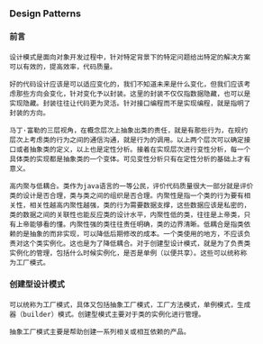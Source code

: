 ### Design Patterns

#### 前言  
    设计模式是面向对象开发过程中，针对特定背景下的特定问题给出特定的解决方案
    可以有效的，提高效率，代码质量。
    
    好的代码设计应该是可以适应变化的，我们不知道未来是什么变化，但我们应该考
    虑那些方向会变化，针对变化予以封装。这里的封装不仅仅指数据隐藏，也可以是
    实现隐藏。封装往往让代码更为灵活。针对接口编程而不是实现编程，就是指明了
    封装的方向。
    
    马丁·富勒的三层视角，在概念层次上抽象出类的责任，就是有那些行为，在规约
    层次上考虑类的行为之间的通信沟通，就是行为的调用。以上两个层次可以确定接
    口或者抽象类的定义，以上也是定性分析。接着在实现层次进行变性分析，每一个
    具体类的实现都是抽象类的一个变体。可见变性分析只有在定性分析的基础上才有
    意义。
    
    高内聚与低耦合。类作为java语言的一等公民，评价代码质量很大一部分就是评价
    类的设计是否合理，类与类之间的组织是否合理。内聚性是指一个类的行为要有相
    关性，相关性越高内聚性越强，类的行为需要数据支撑，这些数据应该是私密的，
    类的数据之间的关联性也能反应类的设计水平，内聚性低的类，往往是上帝类，只
    有上帝能够看的懂。内聚性强的类往往责任明确，类的边界清晰。低耦合是指类依
    赖的是抽象的而非实现，可以降低后期修改的成本。一个类使用的地方，不应该负
    责对这个类实例化。这也是为了降低耦合。对于创建型设计模式，就是为了负责类
    实例化的管理，包括什么时候实例化，是否是单例（以便共享）。这些可以统称称
    为工厂模式。
    
#### 创建型设计模式
    可以统称为工厂模式，具体又包括抽象工厂模式，工厂方法模式，单例模式，生成
    器（builder）模式。创建型模式主要对于类的实例化进行管理。
    
    抽象工厂模式主要是帮助创建一系列相关或相互依赖的产品。
    
    

